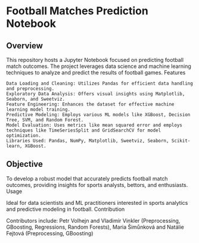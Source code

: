 # Football Matches Prediction Notebook
## Overview

This repository hosts a Jupyter Notebook focused on predicting football match outcomes. The project leverages data science and machine learning techniques to analyze and predict the results of football games.
Features

    Data Loading and Cleaning: Utilizes Pandas for efficient data handling and preprocessing.
    Exploratory Data Analysis: Offers visual insights using Matplotlib, Seaborn, and Sweetviz.
    Feature Engineering: Enhances the dataset for effective machine learning model training.
    Predictive Modeling: Employs various ML models like XGBoost, Decision Tree, SVM, and Random Forest.
    Model Evaluation: Uses metrics like mean squared error and employs techniques like TimeSeriesSplit and GridSearchCV for model optimization.
    Libraries Used: Pandas, NumPy, Matplotlib, Sweetviz, Seaborn, Scikit-learn, XGBoost.

## Objective

To develop a robust model that accurately predicts football match outcomes, providing insights for sports analysts, bettors, and enthusiasts.
Usage

Ideal for data scientists and ML practitioners interested in sports analytics and predictive modeling in football.
Contribution

Contributors include: Petr Volhejn and Vladimír Vinkler (Preprocessing, GBoosting, Regressions, Random Forests), Maria Šimůnková and Natálie Fejtová (Preprocessing, GBoosting)
